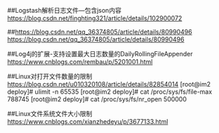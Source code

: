 
##Logstash解析日志文件—包含json内容
https://blog.csdn.net/finghting321/article/details/102900072

##https://blog.csdn.net/qq_36374805/article/details/80990496
https://blog.csdn.net/qq_36374805/article/details/80990496

##Log4j的扩展-支持设置最大日志数量的DailyRollingFileAppender 
https://www.cnblogs.com/rembau/p/5201001.html

##Linux对打开文件数量的限制
https://blog.csdn.net/u010320108/article/details/82854014
[root@im2 deploy]# ulimit -n
65535
[root@im2 deploy]# cat /proc/sys/fs/file-max
788745
[root@im2 deploy]# cat /proc/sys/fs/nr_open
500000

##Linux文件系统文件大小限制
https://www.cnblogs.com/xianzhedeyu/p/3677133.html

